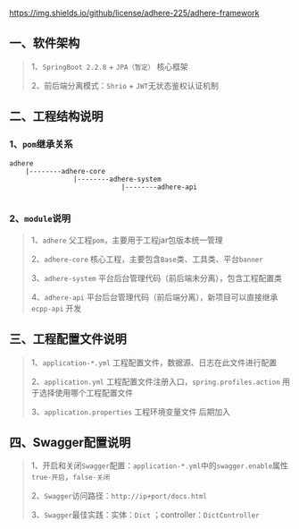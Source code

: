 https://img.shields.io/github/license/adhere-225/adhere-framework
## 一、软件架构

> 1、`SpringBoot 2.2.8` + `JPA（暂定）` 核心框架
>
> 2、前后端分离模式：`Shrio` + `JWT`无状态鉴权认证机制

 ## 二、工程结构说明

### 		1、`pom`继承关系

```
adhere
    |--------adhere-core
                |--------adhere-system
                            |--------adhere-api
                           
```

### 	2、`module`说明

> 1、`adhere` 父工程`pom`，主要用于工程jar包版本统一管理
>
> 2、`adhere-core` 核心工程，主要包含`Base`类、工具类、平台`banner`
>
> 3、`adhere-system` 平台后台管理代码（前后端未分离），包含工程配置类
>
> 4、`adhere-api` 平台后台管理代码（前后端分离），新项目可以直接继承`ecpp-api` 开发

## 三、工程配置文件说明

> 1、`application-*.yml` 工程配置文件，数据源、日志在此文件进行配置
>
> 2、`application.yml` 工程配置文件注册入口，`spring.profiles.action` 用于选择使用哪个工程配置文件
>
> 3、`application.properties` 工程环境变量文件
后期加入
## 四、Swagger配置说明

> 1、开启和关闭`Swagger`配置：`application-*.yml`中的`swagger.enable`属性`true-开启`，`false-关闭`
>
> 2、`Swagger`访问路径：`http://ip+port/docs.html`
>
> 3、`Swagger`最佳实践：实体：`Dict` ；controller：`DictController`

